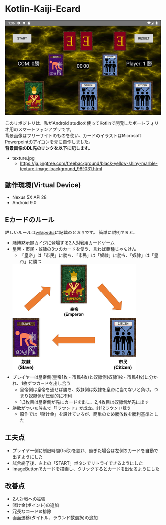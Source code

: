 # Kotlin-Kaiji-Ecard

<img src="game.png" width="600" >

このリポジトリは、私がAndroid studioを使ってKotlinで開発したポートフォリオ用のスマートフォンアプリです。<br>
背景画像はフリーサイトのものを使い、カードのイラストはMicrosoft Powerpointのアイコンを元に自作しました。<br>
**背景画像のDL先のリンクを以下に記します。**
- texture.jpg
  - https://ja.pngtree.com/freebackground/black-yellow-shiny-marble-texture-image-background_989031.html

## 動作環境(Virtual Device)
 - Nexus 5X API 28
 - Android 9.0

## Eカードのルール
 詳しいルールは[wikipedia](https://ja.wikipedia.org/wiki/賭博黙示録カイジ#Eカード)に記載のとおりです。
 簡単に説明すると、
  - 賭博黙示録カイジに登場する2人対戦用カードゲーム
  - 皇帝・市民・奴隷の3つのカードを使う、言わば亜種じゃんけん
    - 「皇帝」は「市民」に勝ち、「市民」は「奴隷」に勝ち、「奴隷」は「皇帝」に勝つ
    <img src="matchup.png" width="400" >
  - プレイヤーは皇帝側(皇帝1枚・市民4枚)と奴隷側(奴隷1枚・市民4枚)に分かれ、1枚ずつカードを出し合う
    - 皇帝側は皇帝を通せば勝ち、奴隷側は奴隷を皇帝に当てないと負け。つまり奴隷側が圧倒的に不利
    - 1,3枚目は皇帝側が先にカードを出し、2,4枚目は奴隷側が先に出す
  - 勝敗がついた時点で「1ラウンド」が成立。計12ラウンド競う
    - 原作では「賭け金」を設けているが、簡単のため勝敗数を勝利基準とした

## 工夫点
  * プレイヤー側に制限時間(15秒)を設け、過ぎた場合は左側のカードを自動で出すようにした
  * 試合終了後、左上の「START」ボタンでリトライできるようにした
  * ImageButtonでカードを描画し、クリックするとカードを出せるようにした

## 改善点
  * 2人対戦への拡張
  * 賭け金(ポイント)の追加
  * 冗長なコードの排除
  * 画面遷移(タイトル、ラウンド数選択)の追加
